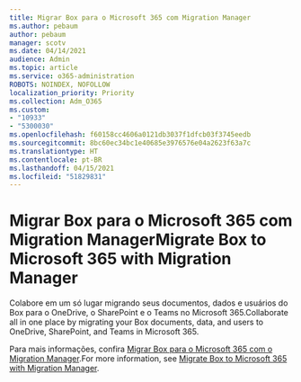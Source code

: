 ```yaml
---
title: Migrar Box para o Microsoft 365 com Migration Manager
ms.author: pebaum
author: pebaum
manager: scotv
ms.date: 04/14/2021
audience: Admin
ms.topic: article
ms.service: o365-administration
ROBOTS: NOINDEX, NOFOLLOW
localization_priority: Priority
ms.collection: Adm_O365
ms.custom:
- "10933"
- "5300030"
ms.openlocfilehash: f60158cc4606a0121db3037f1dfcb03f3745eedb
ms.sourcegitcommit: 8bc60ec34bc1e40685e3976576e04a2623f63a7c
ms.translationtype: HT
ms.contentlocale: pt-BR
ms.lasthandoff: 04/15/2021
ms.locfileid: "51829831"
---
```

# <a name="migrate-box-to-microsoft-365-with-migration-manager"></a><span data-ttu-id="c5c46-102">Migrar Box para o Microsoft 365 com Migration Manager</span><span class="sxs-lookup"><span data-stu-id="c5c46-102">Migrate Box to Microsoft 365 with Migration Manager</span></span>

<span data-ttu-id="c5c46-103">Colabore em um só lugar migrando seus documentos, dados e usuários do Box para o OneDrive, o SharePoint e o Teams no Microsoft 365.</span><span class="sxs-lookup"><span data-stu-id="c5c46-103">Collaborate all in one place by migrating your Box documents, data, and users to OneDrive, SharePoint, and Teams in Microsoft 365.</span></span>

<span data-ttu-id="c5c46-104">Para mais informações, confira [Migrar Box para o Microsoft 365 com o Migration Manager](https://docs.microsoft.com/sharepointmigration/mm-box-overview).</span><span class="sxs-lookup"><span data-stu-id="c5c46-104">For more information, see [Migrate Box to Microsoft 365 with Migration Manager](https://docs.microsoft.com/sharepointmigration/mm-box-overview).</span></span>